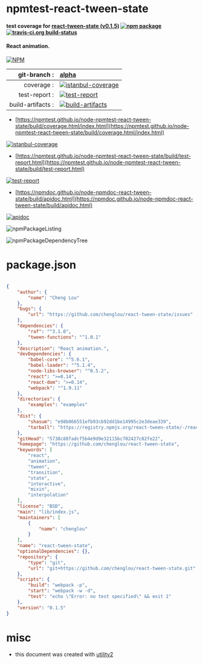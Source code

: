 # npmtest-react-tween-state

#### test coverage for  [react-tween-state (v0.1.5)](https://github.com/chenglou/react-tween-state)  [![npm package](https://img.shields.io/npm/v/npmtest-react-tween-state.svg?style=flat-square)](https://www.npmjs.org/package/npmtest-react-tween-state) [![travis-ci.org build-status](https://api.travis-ci.org/npmtest/node-npmtest-react-tween-state.svg)](https://travis-ci.org/npmtest/node-npmtest-react-tween-state)

#### React animation.

[![NPM](https://nodei.co/npm/react-tween-state.png?downloads=true&downloadRank=true&stars=true)](https://www.npmjs.com/package/react-tween-state)

| git-branch : | [alpha](https://github.com/npmtest/node-npmtest-react-tween-state/tree/alpha)|
|--:|:--|
| coverage : | [![istanbul-coverage](https://npmtest.github.io/node-npmtest-react-tween-state/build/coverage.badge.svg)](https://npmtest.github.io/node-npmtest-react-tween-state/build/coverage.html/index.html)|
| test-report : | [![test-report](https://npmtest.github.io/node-npmtest-react-tween-state/build/test-report.badge.svg)](https://npmtest.github.io/node-npmtest-react-tween-state/build/test-report.html)|
| build-artifacts : | [![build-artifacts](https://npmtest.github.io/node-npmtest-react-tween-state/glyphicons_144_folder_open.png)](https://github.com/npmtest/node-npmtest-react-tween-state/tree/gh-pages/build)|

- [https://npmtest.github.io/node-npmtest-react-tween-state/build/coverage.html/index.html](https://npmtest.github.io/node-npmtest-react-tween-state/build/coverage.html/index.html)

[![istanbul-coverage](https://npmtest.github.io/node-npmtest-react-tween-state/build/screenCapture.buildCi.browser.%252Ftmp%252Fbuild%252Fcoverage.lib.html.png)](https://npmtest.github.io/node-npmtest-react-tween-state/build/coverage.html/index.html)

- [https://npmtest.github.io/node-npmtest-react-tween-state/build/test-report.html](https://npmtest.github.io/node-npmtest-react-tween-state/build/test-report.html)

[![test-report](https://npmtest.github.io/node-npmtest-react-tween-state/build/screenCapture.buildCi.browser.%252Ftmp%252Fbuild%252Ftest-report.html.png)](https://npmtest.github.io/node-npmtest-react-tween-state/build/test-report.html)

- [https://npmdoc.github.io/node-npmdoc-react-tween-state/build/apidoc.html](https://npmdoc.github.io/node-npmdoc-react-tween-state/build/apidoc.html)

[![apidoc](https://npmdoc.github.io/node-npmdoc-react-tween-state/build/screenCapture.buildCi.browser.%252Ftmp%252Fbuild%252Fapidoc.html.png)](https://npmdoc.github.io/node-npmdoc-react-tween-state/build/apidoc.html)

![npmPackageListing](https://npmtest.github.io/node-npmtest-react-tween-state/build/screenCapture.npmPackageListing.svg)

![npmPackageDependencyTree](https://npmtest.github.io/node-npmtest-react-tween-state/build/screenCapture.npmPackageDependencyTree.svg)



# package.json

```json

{
    "author": {
        "name": "Cheng Lou"
    },
    "bugs": {
        "url": "https://github.com/chenglou/react-tween-state/issues"
    },
    "dependencies": {
        "raf": "^3.1.0",
        "tween-functions": "^1.0.1"
    },
    "description": "React animation.",
    "devDependencies": {
        "babel-core": "^5.6.1",
        "babel-loader": "^5.1.4",
        "node-libs-browser": "^0.5.2",
        "react": ">=0.14",
        "react-dom": ">=0.14",
        "webpack": "^1.9.11"
    },
    "directories": {
        "examples": "examples"
    },
    "dist": {
        "shasum": "e98b066551efb93cb92dd1be14995c2e3deae339",
        "tarball": "https://registry.npmjs.org/react-tween-state/-/react-tween-state-0.1.5.tgz"
    },
    "gitHead": "5738c88fadcf5b4e9d9e32115bc702427c02fe22",
    "homepage": "https://github.com/chenglou/react-tween-state",
    "keywords": [
        "react",
        "animation",
        "tween",
        "transition",
        "state",
        "interactive",
        "mixin",
        "interpolation"
    ],
    "license": "BSD",
    "main": "lib/index.js",
    "maintainers": [
        {
            "name": "chenglou"
        }
    ],
    "name": "react-tween-state",
    "optionalDependencies": {},
    "repository": {
        "type": "git",
        "url": "git+https://github.com/chenglou/react-tween-state.git"
    },
    "scripts": {
        "build": "webpack -p",
        "start": "webpack -w -d",
        "test": "echo \"Error: no test specified\" && exit 1"
    },
    "version": "0.1.5"
}
```



# misc
- this document was created with [utility2](https://github.com/kaizhu256/node-utility2)
